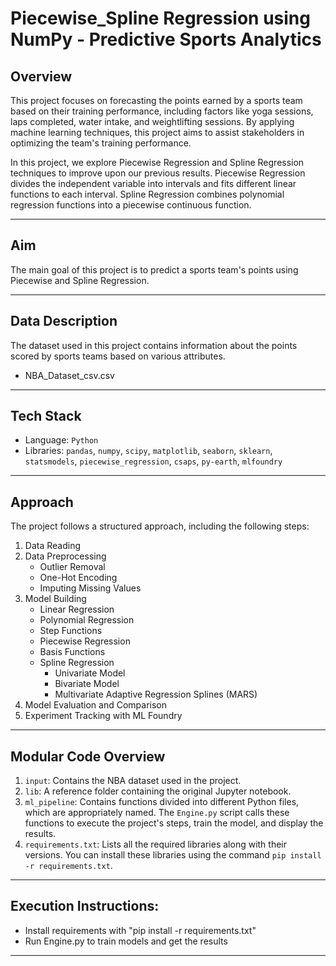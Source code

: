 # Piecewise_Spline Regression using NumPy - Predictive Sports Analytics

## Overview

This project focuses on forecasting the points earned by a sports team based on their training performance, including factors like yoga sessions, laps completed, water intake, and weightlifting sessions. By applying machine learning techniques, this project aims to assist stakeholders in optimizing the team's training performance.

In this project, we explore Piecewise Regression and Spline Regression techniques to improve upon our previous results. Piecewise Regression divides the independent variable into intervals and fits different linear functions to each interval. Spline Regression combines polynomial regression functions into a piecewise continuous function.

---

## Aim

The main goal of this project is to predict a sports team's points using Piecewise and Spline Regression.

---

## Data Description

The dataset used in this project contains information about the points scored by sports teams based on various attributes.
 - NBA_Dataset_csv.csv

---

## Tech Stack

- Language: `Python`
- Libraries: `pandas`, `numpy`, `scipy`, `matplotlib`, `seaborn`, `sklearn`, `statsmodels`, `piecewise_regression`, `csaps`, `py-earth`, `mlfoundry`

---

## Approach

The project follows a structured approach, including the following steps:
1. Data Reading
2. Data Preprocessing
   - Outlier Removal
   - One-Hot Encoding
   - Imputing Missing Values
3. Model Building
   - Linear Regression
   - Polynomial Regression
   - Step Functions
   - Piecewise Regression
   - Basis Functions
   - Spline Regression
     - Univariate Model
     - Bivariate Model
     - Multivariate Adaptive Regression Splines (MARS)
4. Model Evaluation and Comparison
5. Experiment Tracking with ML Foundry

---

## Modular Code Overview

1. `input`: Contains the NBA dataset used in the project.
2. `lib`: A reference folder containing the original Jupyter notebook.
3. `ml_pipeline`: Contains functions divided into different Python files, which are appropriately named. The `Engine.py` script calls these functions to execute the project's steps, train the model, and display the results.
4. `requirements.txt`: Lists all the required libraries along with their versions. You can install these libraries using the command `pip install -r requirements.txt`.

---

## Execution Instructions:

- Install requirements with "pip install -r requirements.txt"
- Run Engine.py to train models and get the results

---

